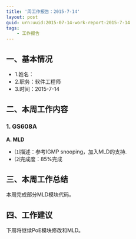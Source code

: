 ```yaml
---
title: '周工作报告：2015-7-14'
layout: post
guid: urn:uuid:2015-07-14-work-report-2015-7-14
tags:
    - 工作报告
---
```


## 一、基本情况

 - 1.姓名：
 - 2.职务：软件工程师
 - 3.时间：2015-7-14

## 二、本周工作内容

### 1. GS608A

**A. MLD**

 - ⑴描述：参考IGMP snooping，加入MLD的支持.
 - ⑵完成度：85%完成

## 三、本周工作总结

本周完成部分MLD模块代码。

## 四、工作建议

下周将继续PoE模块修改和MLD。